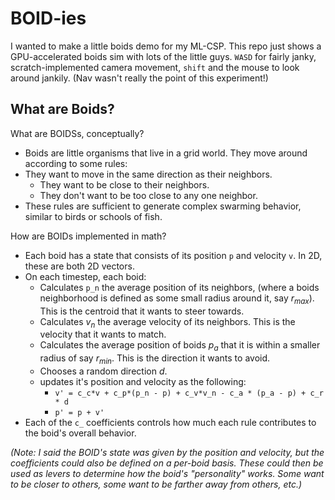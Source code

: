 # BOID-ies

I wanted to make a little boids demo for my ML-CSP. This repo just shows a GPU-accelerated boids sim with lots of the little guys. `WASD` for fairly janky, scratch-implemented camera movement, `shift` and the mouse to look around jankily. (Nav wasn't really the point of this experiment!)


## What are Boids?

What are BOIDSs, conceptually?

- Boids are little organisms that live in a grid world. They move around according to some rules:
- They want to move in the same direction as their neighbors.
    - They want to be close to their neighbors.
    - They don't want to be too close to any one neighbor.
- These rules are sufficient to generate complex swarming behavior, similar to birds or schools of fish.

How are BOIDs implemented in math?

- Each boid has a state that consists of its position `p` and velocity `v`. In 2D, these are both 2D vectors.
- On each timestep, each boid:
    - Calculates  `p_n` the average position of its neighbors, (where a boids neighborhood is defined as some small radius around it, say $r_{max}$). This is the centroid that it wants to steer towards.
    - Calculates $v_n$ the average velocity of its neighbors. This is the velocity that it wants to match.
    - Calculates the average position of boids $p_a$ that it is within a smaller radius of say $r_{min}$. This is the direction it wants to avoid.
    - Chooses a random direction $d$.
    - updates it's position and velocity as the following:
        - `v' = c_c*v + c_p*(p_n - p) + c_v*v_n - c_a * (p_a - p) + c_r * d`
        - `p' = p + v'`
- Each of the `c_` coefficients controls how much each rule contributes to the boid's overall behavior.

*(Note: I said the BOID's state was given by the position and velocity, but the coefficients could also be defined on a per-boid basis. These could then be used as levers to determine how the boid's "personality" works. Some want to be closer to others, some want to be farther away from others, etc.)*
